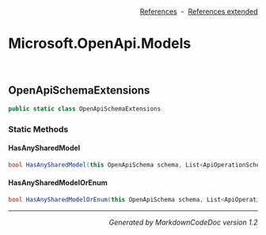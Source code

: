 <div style='text-align: right'>

[References](Index.md)&nbsp;&nbsp;-&nbsp;&nbsp;[References extended](IndexExtended.md)
</div>

# Microsoft.OpenApi.Models

<br />


## OpenApiSchemaExtensions

```csharp
public static class OpenApiSchemaExtensions
```

### Static Methods


#### HasAnySharedModel

```csharp
bool HasAnySharedModel(this OpenApiSchema schema, List<ApiOperationSchemaMap> apiOperationSchemaMaps)
```
#### HasAnySharedModelOrEnum

```csharp
bool HasAnySharedModelOrEnum(this OpenApiSchema schema, List<ApiOperationSchemaMap> apiOperationSchemaMaps, bool includeProperties = True)
```
<hr /><div style='text-align: right'><i>Generated by MarkdownCodeDoc version 1.2</i></div>
